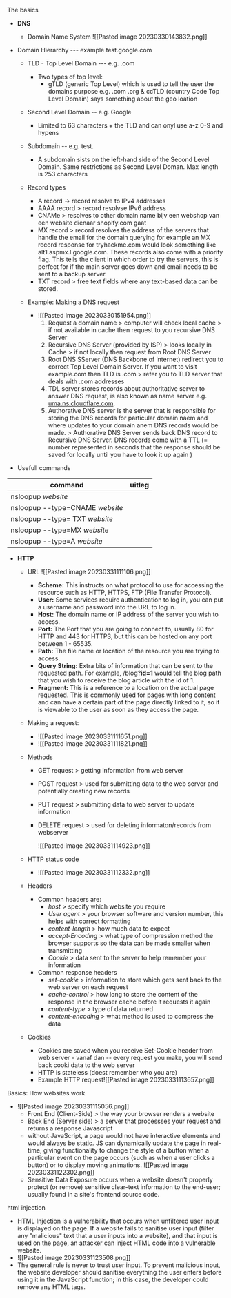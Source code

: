 

The basics 

- **DNS** 
	- Domain Name System 
![[Pasted image 20230330143832.png]]
- Domain Hierarchy    --- example test.google.com 
	- TLD - Top Level Domain     --- e.g. .com 
		-  Two types of top level: 
			- gTLD (generic Top Level) which is used to tell the user the domains purpose e.g. .com .org & ccTLD (country Code Top Level Domain) says something about the geo  loation 
	- Second Level Domain  -- e.g. Google 
		- Limited to 63 characters + the TLD and can onyl use a-z 0-9 and hypens 
	- Subdomain   -- e.g. test.
		- A subdomain sists on the left-hand side of the Second Level Domain. Same restrictions as Second Level Doman. Max length is 253 characters 


	- Record types 
		- A record →  record resolve to IPv4 addresses 
		- AAAA record > record resolvse IPv6 address 
		- CNAMe > resolves to other domain name bijv een webshop van een website dienaar shopify.com gaat 
		- MX record > record resolves the address of the servers that handle the email for the domain querying for example an MX record response for tryhackme.com would look something like alt1.aspmx.l.google.com. These records also come with a priority flag. This tells the client in which order to try the servers, this is perfect for if the main server goes down and email needs to be sent to a backup server. 
		- TXT record >   free text fields where any text-based data can be stored.

	- Example: Making a DNS request 
		- ![[Pasted image 20230330151954.png]]
			1. Request a domain name > computer will check local cache > if not available in cache then request to you recursive DNS Server 
			2. Recursive DNS Server (provided by ISP) > looks locally in Cache > if not locally then request from Root DNS Server 
			3. Root DNS SServer (DNS Backbone of internet) redirect you to correct Top Level Domain Server. If you want to visit example.com then TLD is .com > refer you to TLD server that deals with .com addresses 
			4. TDL server stores records about authoritative server to answer DNS request, is also known as name server e.g. [uma.ns.cloudflare.com](http://uma.ns.cloudflare.com).  
			5. Authorative DNS server is the server that is responsible for storing the DNS records for particular domain naem and where updates to your domain anem DNS records would be made. >  Authorative DNS Server sends back DNS record to Recursive DNS Server. DNS records come with a TTL (= number represented in seconds that the response should be saved for locally until you have to look it up again )

- Usefull commands 

| command                         | uitleg |
| ------------------------------- | ------ |
| nsloopup *website*              |        |
| nsloopup --type=CNAME *website* |        |
| nsloopup --type= TXT  *website*           |        |
| nsloopup --type=MX     *website*         |        |
| nsloopup --type=A     *website*                           |        |


- **HTTP** 
	- URL ![[Pasted image 20230331111106.png]] 
		- **Scheme:** This instructs on what protocol to use for accessing the resource such as HTTP, HTTPS, FTP (File Transfer Protocol).  
		- **User:** Some services require authentication to log in, you can put a username and password into the URL to log in.  
		- **Host:** The domain name or IP address of the server you wish to access.  
		- **Port:** The Port that you are going to connect to, usually 80 for HTTP and 443 for HTTPS, but this can be hosted on any port between 1 - 65535.  
		- **Path:** The file name or location of the resource you are trying to access.  
		- **Query String:** Extra bits of information that can be sent to the requested path. For example, /blog?**id=1** would tell the blog path that you wish to receive the blog article with the id of 1.  
		- **Fragment:** This is a reference to a location on the actual page requested. This is commonly used for pages with long content and can have a certain part of the page directly linked to it, so it is viewable to the user as soon as they access the page.
		  
	- Making a request: 
		- ![[Pasted image 20230331111651.png]]
		- ![[Pasted image 20230331111821.png]]
		
	- Methods 
		- GET request    > getting information from web server 
		- POST request  > used for submitting data to the web server and potentially creating new records 
		- PUT request   > submitting data to web server to update information 
		- DELETE request     > used for deleting informaton/records from webserver 
		  
		  ![[Pasted image 20230331114923.png]]
		  
	- HTTP status code 
		- ![[Pasted image 20230331112332.png]]

	- Headers 
		- Common headers are: 
			- *host*  > specify which website you require 
			- *User agent* > your browser software and version number, this helps with correct formatting 
			- *content-length* > how much data to expect 
			- *accept-Encoding* > what type of compression method the browser supports so the data can be made smaller when transmitting 
			- *Cookie* > data sent to the server to help remember your information 
		- Common response headers 
			- *set-cookie*  > information to store which gets sent back to the web server on each request 
			- *cache-control* > how long to store the content of the response in the browser cache before it requests it again 
			-  *content-type*  > type of data returned 
			- *content-encoding*  > what method is used to compress the data 
			  
			  
	- Cookies 
		- Cookies are saved when you receive Set-Cookie header from web server - vanaf dan -- every request you make, you will send back cooki data to the web server 
		- HTTP is stateless (doest remember who you are)
		- Example HTTP request![[Pasted image 20230331113657.png]]

Basics: How websites work 
- ![[Pasted image 20230331115056.png]]
	- Front End  (Client-Side) > the way your browser renders a website  
	- Back End (Server side) > a server that processses your request and returns a response 
Javascript
	- without JavaScript, a page would not have interactive elements and would always be static. JS can dynamically update the page in real-time, giving functionality to change the style of a button when a particular event on the page occurs (such as when a user clicks a button) or to display moving animations.
	![[Pasted image 20230331122302.png]]
	- Sensitive Data Exposure occurs when a website doesn't properly protect (or remove) sensitive clear-text information to the end-user; usually found in a site's frontend source code.

html injection 
-  HTML Injection is a vulnerability that occurs when unfiltered user input is displayed on the page. If a website fails to sanitise user input (filter any "malicious" text that a user inputs into a website), and that input is used on the page, an attacker can inject HTML code into a vulnerable website.
- ![[Pasted image 20230331123508.png]] 
- The general rule is never to trust user input. To prevent malicious input, the website developer should sanitise everything the user enters before using it in the JavaScript function; in this case, the developer could remove any HTML tags.